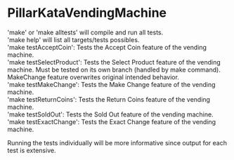 # PillarKataVendingMachine

'make' or 'make alltests' will compile and run all tests.  
'make help' will list all targets/tests possibles.  
'make testAcceptCoin': Tests the Accept Coin feature of the vending machine.  
'make testSelectProduct': Tests the Select Product feature of the vending machine. Must be tested on its own branch (handled by make command). MakeChange feature overwrites original intended behavior.  
'make testMakeChange': Tests the Make Change feature of the vending machine.  
'make testReturnCoins': Tests the Return Coins feature of the vending machine.  
'make testSoldOut': Tests the Sold Out feature of the vending machine.  
'make testExactChange': Tests the Exact Change feature of the vending machine.  
  
Running the tests individually will be more informative since output for each test is extensive.  
